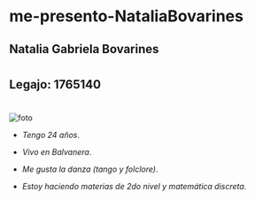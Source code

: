 # me-presento-NataliaBovarines
## **Natalia Gabriela Bovarines**
#
## **Legajo: 1765140**
#

![foto](https://lh3.googleusercontent.com/BXcb6fiLmeabNbNG0A9LOJqVgKTG0DvEeQT4QzejO8i4PdXNhNN9Q0ctfXbpa5UjJH0jSX0=s85)

- *Tengo 24 años*.
- *Vivo en Balvanera*.
- *Me gusta la danza (tango y folclore)*.

- *Estoy haciendo materias de 2do nivel y matemática discreta.*
